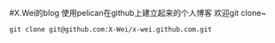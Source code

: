 #X.Wei的blog
使用pelican在github上建立起来的个人博客
欢迎git clone~

`git clone git@github.com:X-Wei/x-wei.github.com.git`